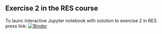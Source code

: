 ## Exercise 2 in the RES course 
To launc interactive Jupyter notebook with solution to exercise 2 in RES press link: [![Binder](https://mybinder.org/badge_logo.svg)](https://mybinder.org/v2/gh/TimToernes/RES/271685e40211bf5940344f87b0f6236dfc99feef)

